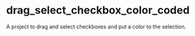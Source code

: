 # drag_select_checkbox_color_coded
A project to drag and select checkboxes and put a color to the selection.

